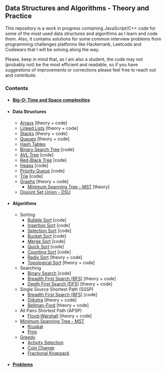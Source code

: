 ## Data Structures and Algorithms - Theory and Practice

This repository is a work in progress containing JavaScript/C++ code for some of the most used data structures and algorithms as I learn and code them. Also, it contains solutions for some common interview problems from programming challenges platforms like Hackerrank, Leetcode and Codewars that I will be solving along the way.

Please, keep in mind that, as I am also a student, the code may not (probably not) be the most efficient and readable, so if you have suggestions of improvements or corrections please feel free to reach out and contribute.

### Contents

- #### [Big-O: Time and Space complexities](/Big-O/README.md)
- #### Data Structures
  - [Arrays](DataStructures/Array/README.md) [theory + code]
  - [Linked Lists](DataStructures/Linked%20List/README.md) [theory + code]
  - [Stacks](DataStructures/Stack/README.md) [theory + code]
  - [Queues](DataStructures/Queue/README.md) [theory + code]
  - [Hash Tables](DataStructures/Hash%20Table/README.md)
  - [Binary Search Tree](/DataStructures/Binary%20Search%20Tree/README.md) [code]
  - [AVL Tree](/DataStructures/AVL%20Tree/README.md) [code]
  - [Red-Black Tree](/DataStructures/Red-Black%20Tree/README.md) [code]
  - [Heaps](/DataStructures/Heaps/README.md) [code]
  - [Priority Queue](DataStructures/Priority%20Queue/README.md) [code]
  - [Trie](DataStructures/Tries/README.md) [code]
  - [Graphs](DataStructures/Graphs/README.md) [theory + code]
    - [Minimum Spanning Tree - MST](/DataStructures/Graphs/Minimum%20Spanning%20Tree/README.md) [theory]
  - [Disjoint Set Union - DSU](/DataStructures/Disjoint%20Set/README.md)
- #### Algorithms
  - Sorting
    - [Bubble Sort](/Algorithms/Sorting/Bubble%20Sort/README.md) [code]
    - [Insertion Sort](/Algorithms/Sorting/Insertion%20Sort/README.md) [code]
    - [Selection Sort](/Algorithms/Sorting/Selection%20Sort/README.md) [code]
    - [Bucket Sort](/Algorithms/Sorting/Bucket%20Sort/README.md) [code]
    - [Merge Sort](/Algorithms/Sorting/Merge%20Sort/README.md) [code]
    - [Quick Sort](/Algorithms/Sorting/Quick%20Sort/README.md) [code]
    - [Counting Sort](/Algorithms/Sorting/Counting%20Sort/README.md) [code]
    - [Radix Sort](Algorithms/Sorting/Radix%20Sort/README.md) [theory + code]
    - [Topological Sort](Algorithms/Sorting/Topological%20Sort/README.md) [theory + code]
  - Searching
    - [Binary Search](/Algorithms/Searching/Binary%20Search/README.md) [code]
    - [Breadth First Search (BFS)](Algorithms/Searching/Breadth%20First%20Search/README.md) [theory + code]
    - [Depth First Search (DFS)](Algorithms/Searching/Depth%20First%20Search/README.md) [theory + code]
  - Single Source Shortest Path (SSSP)
    - [Breadth First Search (BFS)](Algorithms/Shortest%20Path/Breadth%20First%20Search/README.md) [code]
    - [Dijkstra](Algorithms/Shortest%20Path/Dijkstra/README.md) [theory + code]
    - [Bellman-Ford](Algorithms/Shortest%20Path/Bellman%20Ford/README.md) [theory + code]
  - All Pairs Shortest Path (APSP)
    - [Floyd-Warshall](Algorithms/Shortest%20Path/Floyd-Warshall/README.md) [theory + code]
  - [Minimum Spanning Tree - MST](/DataStructures/Graphs/Minimum%20Spanning%20Tree/README.md)
    - [Kruskal](/Algorithms/Minimum%20Spanning%20Tree/Kruskal/README.md)
    - [Prim](/Algorithms/Minimum%20Spanning%20Tree/Prim/README.md)
  - [Greedy](/Algorithms/Greedy/README.md)
    - [Activity Selection](/Algorithms/Greedy/Activity%20Selection/README.md)
    - [Coin Change](/Algorithms/Greedy/Coin%20Change/README.md)
    - [Fractional Knapsack](/Algorithms/Greedy/Fractional%20Knapsack/README.md)
- #### [Problems](/Problems/README.md)
